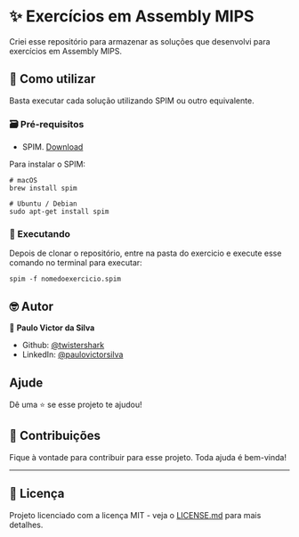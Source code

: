 # :sparkles: Exercícios em Assembly MIPS

Criei esse repositório para armazenar as soluções que desenvolvi para exercícios em Assembly MIPS.


## :rocket: Como utilizar

Basta executar cada solução utilizando SPIM ou outro equivalente.


### :card_file_box: Pré-requisitos

* SPIM. [Download](http://spimsimulator.sourceforge.net/)

Para instalar o SPIM:

```
# macOS
brew install spim

# Ubuntu / Debian
sudo apt-get install spim
```


### :construction: Executando

Depois de clonar o repositório, entre na pasta do exercicio e execute esse comando no terminal para executar:

```
spim -f nomedoexercicio.spim
```

## 🤓 Autor

👤 **Paulo Victor da Silva**

* Github: [@twistershark](https://github.com/twistershark)
* LinkedIn: [@paulovictorsilva](https://linkedin.com/in/paulovictorsilva)

## Ajude

Dê uma ⭐️ se esse projeto te ajudou!

## 🤝 Contribuições
Fique à vontade para contribuir para esse projeto. Toda ajuda é bem-vinda!

---

## 📃 Licença

Projeto licenciado com a licença MIT - veja o [LICENSE.md](LICENSE) para mais detalhes.
